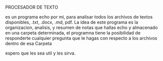 PROCESADOR DE TEXTO

 es un programa echo por mi, para analisar todos los archivos de textos disponibles, .txt, .docx, .md, pdf.
 La idea de este programa es la organizacion, analisis, y resumen de notas que hallas echo y almacenado en una carpeta determinada, el programna tiene la posibilidad de responderte cualquier pregunta que le hagas con respecto a los archivos dentro de esa Carpeta

espero que les sea util y les sirva.